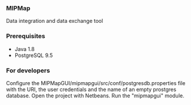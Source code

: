 ### MIPMap
Data integration and data exchange tool

### Prerequisites
-   Java 1.8
-   PostgreSQL 9.5

### For developers
Configure the MIPMapGUI/mipmapgui/src/conf/postgresdb.properties file with the URI, the user credentials and the name of an empty prostgres database.
Open the project with Netbeans. Run the "mipmapgui" module.



